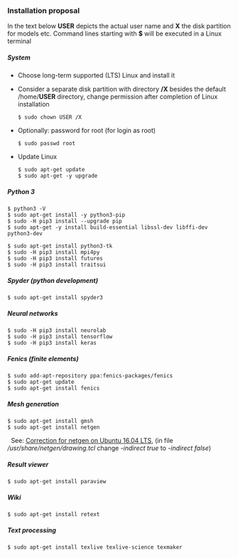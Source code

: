 ### Installation proposal

<!-- Version: 2018-03-20 Dietmar Wilhelm Weiss -->

In the text below **USER** depicts the actual user name and **X** the disk partition for models etc.
Command lines starting with **$** will be executed in a Linux terminal 

##### System

- Choose long-term supported (LTS) Linux and install it
- Consider a separate disk partition with directory **/X** besides the default /home/**USER** directory, 
  change permission after completion of Linux installation
  
      $ sudo chown USER /X
     
- Optionally: password for root (for login as root)

      $ sudo passwd root 

- Update Linux

      $ sudo apt-get update
      $ sudo apt-get -y upgrade

##### Python 3

    $ python3 -V
    $ sudo apt-get install -y python3-pip
    $ sudo -H pip3 install --upgrade pip 
    $ sudo apt-get -y install build-essential libssl-dev libffi-dev python3-dev
 
    $ sudo apt-get install python3-tk
    $ sudo -H pip3 install mpi4py
    $ sudo -H pip3 install futures
    $ sudo -H pip3 install traitsui

##### Spyder (python development)

    $ sudo apt-get install spyder3

##### Neural networks

    $ sudo -H pip3 install neurolab
    $ sudo -H pip3 install tensorflow
    $ sudo -H pip3 install keras
  
##### Fenics (finite elements)

    $ sudo add-apt-repository ppa:fenics-packages/fenics
    $ sudo apt-get update
    $ sudo apt-get install fenics

##### Mesh generation

    $ sudo apt-get install gmsh
    $ sudo apt-get install netgen
    
&nbsp; See: [Correction for netgen on Ubuntu 16.04 LTS](https://sourceforge.net/p/netgen-mesher/discussion/905307/thread/946ccfc2/), (in file _/usr/share/netgen/drawing.tcl_ change _-indirect true_ to _-indirect false_)

##### Result viewer

    $ sudo apt-get install paraview

##### Wiki

    $ sudo apt-get install retext

##### Text processing

    $ sudo apt-get install texlive texlive-science texmaker
